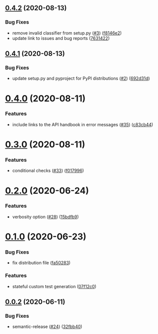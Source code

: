 ## [0.4.2](https://github.com/IBM/service-validator/compare/v0.4.1...v0.4.2) (2020-08-13)


### Bug Fixes

* remove invalid classifier from setup.py ([#3](https://github.com/IBM/service-validator/issues/3)) ([f8146e2](https://github.com/IBM/service-validator/commit/f8146e263db7d283911b3055b4b267b6f4127909))
* update link to issues and bug reports ([7631422](https://github.com/IBM/service-validator/commit/76314229d6f21288bab63fd27a687136b2fdeac1))

## [0.4.1](https://github.com/IBM/service-validator/compare/v0.4.0...v0.4.1) (2020-08-13)


### Bug Fixes

* update setup.py and pyproject for PyPI distributions ([#2](https://github.com/IBM/service-validator/issues/2)) ([692d31d](https://github.com/IBM/service-validator/commit/692d31d89a761352cca39e43e1cf594be22e4d16))

# [0.4.0](https://github.ibm.com/CloudEngineering/ibm-service-validator/compare/v0.3.0...v0.4.0) (2020-08-11)


### Features

* include links to the API handbook in error messages ([#35](https://github.ibm.com/CloudEngineering/ibm-service-validator/issues/35)) ([c83cb44](https://github.ibm.com/CloudEngineering/ibm-service-validator/commit/c83cb445907326c624ab8b9e0d3fcb8804a6fb23))

# [0.3.0](https://github.ibm.com/CloudEngineering/ibm-service-validator/compare/v0.2.0...v0.3.0) (2020-08-11)


### Features

* conditional checks ([#33](https://github.ibm.com/CloudEngineering/ibm-service-validator/issues/33)) ([f017996](https://github.ibm.com/CloudEngineering/ibm-service-validator/commit/f0179965c3e5c1a97b96c2bc9b418b62de5944b8))

# [0.2.0](https://github.ibm.com/CloudEngineering/ibm-service-validator/compare/v0.1.0...v0.2.0) (2020-06-24)


### Features

* verbosity option ([#28](https://github.ibm.com/CloudEngineering/ibm-service-validator/issues/28)) ([15bdfb9](https://github.ibm.com/CloudEngineering/ibm-service-validator/commit/15bdfb9bdeb1802017b0e521b0ecd16c25d1a2f6))

# [0.1.0](https://github.ibm.com/CloudEngineering/ibm-service-validator/compare/v0.0.2...v0.1.0) (2020-06-23)


### Bug Fixes

* fix distribution file ([fa50283](https://github.ibm.com/CloudEngineering/ibm-service-validator/commit/fa502834b89536d2831ceef065fccf7cf18e57eb))


### Features

* stateful custom test generation ([07f12c0](https://github.ibm.com/CloudEngineering/ibm-service-validator/commit/07f12c02dd66df605014267566defd5342bfeacb))

## [0.0.2](https://github.ibm.com/CloudEngineering/ibm-service-validator/compare/v0.0.1...v0.0.2) (2020-06-11)


### Bug Fixes

* semantic-release ([#24](https://github.ibm.com/CloudEngineering/ibm-service-validator/issues/24)) ([32fbb40](https://github.ibm.com/CloudEngineering/ibm-service-validator/commit/32fbb404c27cb38df24996b3d4c1b2925d7aeb97))
